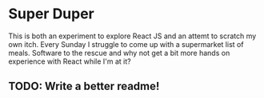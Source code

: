 # Super Duper

This is both an experiment to explore React JS and an attemt to scratch my own itch. Every Sunday I struggle to come up with a supermarket list of meals. Software to the rescue and why not get a bit more hands on experience with React while I'm at it?

## TODO: Write a better readme!
